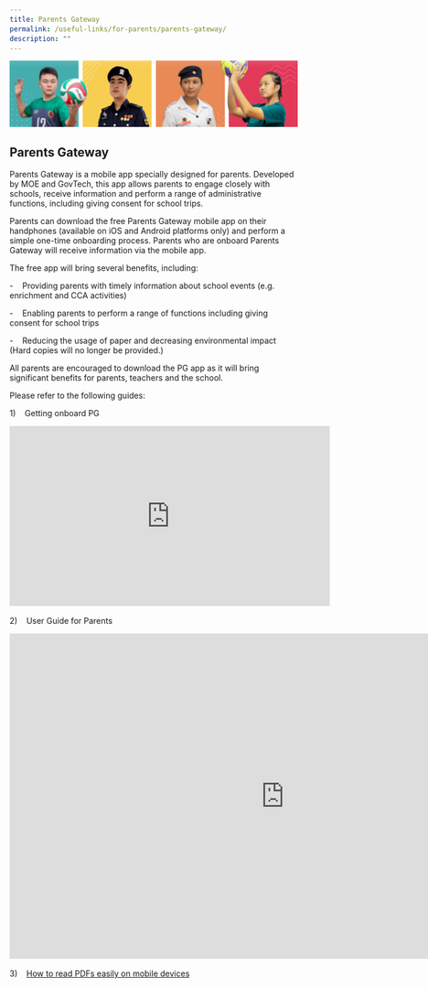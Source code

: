```yaml
---
title: Parents Gateway
permalink: /useful-links/for-parents/parents-gateway/
description: ""
---
```

![](/images/Our%20School/subbanner.jpg)

## Parents Gateway

Parents Gateway is a mobile app specially designed for parents. Developed by MOE and GovTech, this app allows parents to engage closely with schools, receive information and perform a range of administrative functions, including giving consent for school trips.  

  

Parents can download the free Parents Gateway mobile app on their handphones (available on iOS and Android platforms only) and perform a simple one-time onboarding process. Parents who are onboard Parents Gateway will receive information via the mobile app.

  

The free app will bring several benefits, including:

\-&nbsp;&nbsp; &nbsp;Providing parents with timely information about school events (e.g. enrichment and CCA activities)

\-&nbsp;&nbsp; &nbsp;Enabling parents to perform a range of functions including giving consent for school trips

\-&nbsp; &nbsp; Reducing the usage of paper and decreasing environmental impact (Hard copies will no longer be provided.)

  

All parents are encouraged to download the PG app as it will bring significant benefits for parents, teachers and the school.

  

Please refer to the following guides:

1)&nbsp;&nbsp; &nbsp;Getting onboard PG

<iframe allowfullscreen="" allow="accelerometer; autoplay; clipboard-write; encrypted-media; gyroscope; picture-in-picture" frameborder="0" title="Parents Gateway Onboarding video for Parents" src="https://www.youtube.com/embed/tW9jwyuovOo" height="315" width="560"></iframe>

2)&nbsp;&nbsp; &nbsp;User Guide for Parents

<iframe allowfullscreen="true" height="569" width="960" frameborder="0" src="https://docs.google.com/presentation/d/e/2PACX-1vSA6razLRfN0ZeoKbHRVLbPhFaynfcRv7IPG2s-JPkBtuS7OYtu8fEa48LYQRsULV6046U02b3v_auQ/embed?start=true&amp;loop=true&amp;delayms=5000"></iframe>

3)&nbsp;&nbsp; &nbsp;[How to read PDFs easily on mobile devices](/files/Useful%20Links/For%20Parents/Read%20PDFs%20easily%20on%20mobile.pdf)